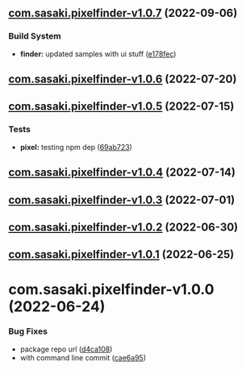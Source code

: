 ## [com.sasaki.pixelfinder-v1.0.7](https://github.com/sasakiassociates/unity-tools/compare/com.sasaki.pixelfinder-v1.0.6...com.sasaki.pixelfinder-v1.0.7) (2022-09-06)


### Build System

* **finder:** updated samples with ui stuff ([e178fec](https://github.com/sasakiassociates/unity-tools/commit/e178feccaa30834d724ab77f2e784be0bb126a38))

## [com.sasaki.pixelfinder-v1.0.6](https://github.com/sasakiassociates/unity-tools/compare/com.sasaki.pixelfinder-v1.0.5...com.sasaki.pixelfinder-v1.0.6) (2022-07-20)

## [com.sasaki.pixelfinder-v1.0.5](https://github.com/sasakiassociates/unity-tools/compare/com.sasaki.pixelfinder-v1.0.4...com.sasaki.pixelfinder-v1.0.5) (2022-07-15)


### Tests

* **pixel:** testing npm dep ([69ab723](https://github.com/sasakiassociates/unity-tools/commit/69ab723c067f382479222c4b3fc9ccb42f551878))

## [com.sasaki.pixelfinder-v1.0.4](https://github.com/sasakiassociates/unity-tools/compare/com.sasaki.pixelfinder-v1.0.3...com.sasaki.pixelfinder-v1.0.4) (2022-07-14)

## [com.sasaki.pixelfinder-v1.0.3](https://github.com/sasakiassociates/unity-tools/compare/com.sasaki.pixelfinder-v1.0.2...com.sasaki.pixelfinder-v1.0.3) (2022-07-01)

## [com.sasaki.pixelfinder-v1.0.2](https://github.com/sasakiassociates/unity-tools/compare/com.sasaki.pixelfinder-v1.0.1...com.sasaki.pixelfinder-v1.0.2) (2022-06-30)

## [com.sasaki.pixelfinder-v1.0.1](https://github.com/sasakiassociates/unity-tools/compare/com.sasaki.pixelfinder-v1.0.0...com.sasaki.pixelfinder-v1.0.1) (2022-06-25)

# com.sasaki.pixelfinder-v1.0.0 (2022-06-24)

### Bug Fixes

* package repo
  url ([d4ca108](https://github.com/sasakiassociates/unity-tools/commit/d4ca1083a92d41f23c3a8dda953d10ed70804140))
* with command line
  commit ([cae6a95](https://github.com/sasakiassociates/unity-tools/commit/cae6a9586e817930bb2e32189ff71c784b10d3e7))

